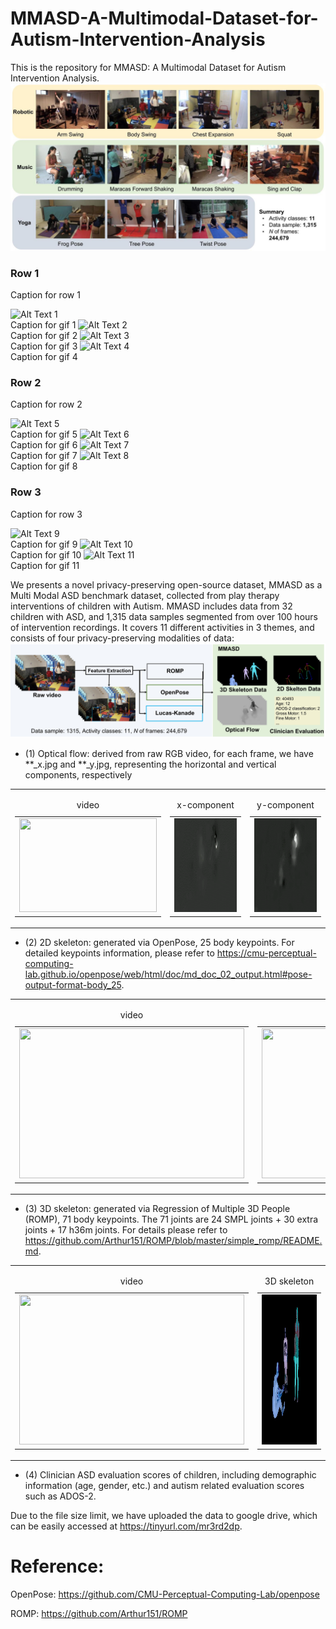 # MMASD-A-Multimodal-Dataset-for-Autism-Intervention-Analysis

This is the repository for MMASD: A Multimodal Dataset for Autism Intervention Analysis.
![selected scenes](./sample_data/scene.jpg)

### Row 1
Caption for row 1

![Alt Text 1](sample_data/sq_20583_D16_000.gif "Caption for gif 1")<br>Caption for gif 1 ![Alt Text 2](sample_data/sq_20583_D16_000.gif "Caption for gif 2")<br>Caption for gif 2 ![Alt Text 3](sample_data/sq_20583_D16_000.gif "Caption for gif 3")<br>Caption for gif 3 ![Alt Text 4](sample_data/sq_20583_D16_000.gif "Caption for gif 4")<br>Caption for gif 4

### Row 2
Caption for row 2

![Alt Text 5](sample_data/sq_20583_D16_000.gif "Caption for gif 5")<br>Caption for gif 5 ![Alt Text 6](sample_data/sq_20583_D16_000.gif "Caption for gif 6")<br>Caption for gif 6 ![Alt Text 7](sample_data/sq_20583_D16_000.gif "Caption for gif 7")<br>Caption for gif 7 ![Alt Text 8](sample_data/sq_20583_D16_000.gif "Caption for gif 8")<br>Caption for gif 8

### Row 3
Caption for row 3

![Alt Text 9](sample_data/sq_20583_D16_000.gif "Caption for gif 9")<br>Caption for gif 9 ![Alt Text 10](sample_data/sq_20583_D16_000.gif "Caption for gif 10")<br>Caption for gif 10 ![Alt Text 11](sample_data/sq_20583_D16_000.gif "Caption for gif 11")<br>Caption for gif 11


We presents a novel privacy-preserving open-source dataset, MMASD as a Multi Modal ASD benchmark dataset, collected from play therapy interventions of children with Autism. 
MMASD includes data from 32 children with ASD, and 1,315 data samples segmented from over 100 hours of intervention recordings.
It covers 11 different activities in 3 themes, and consists of four privacy-preserving modalities of data: 
![4 different modalities](./sample_data/Teaser_3.jpg)

- (1) Optical flow: derived from raw RGB video, for each frame, we have **_x.jpg and **_y.jpg, representing the horizontal and vertical components, respectively

<table>
  <tr>
     <td>
      <table>
        <caption>video</caption>
        <tr>
          <td><img src="sample_data/sq_20583_D16_000.gif" width="220" height="150"></td>
        </tr>
      </table>
    </td>
    <td>
      <table>
        <caption>x-component</caption>
        <tr>
          <td><img src="sample_data/sq_20583_D16_000_x.gif" width="220" height="150"></td>
        </tr>
      </table>
    </td>
    <td>
      <table>
        <caption>y-component</caption>
        <tr>
          <td><img src="sample_data/sq_20583_D16_000_y.gif" width="220" height="150"></td>
        </tr>
      </table>
    </td>
  </tr>
</table>



- (2) 2D skeleton: generated via OpenPose, 25 body keypoints. For detailed keypoints information, please refer to https://cmu-perceptual-computing-lab.github.io/openpose/web/html/doc/md_doc_02_output.html#pose-output-format-body_25.

<table>
  <tr>
    <td>
      <table>
        <caption>video</caption>
        <tr>
          <td><img src="sample_data/sq_20583_D16_000.gif" width="360" height="240"></td>
        </tr>
      </table>
    </td>
    <td>
      <table>
        <caption>2D skeleton</caption>
        <tr>
          <td><img src="sample_data/sq_20583_D16_000_y_2d.gif" width="360" height="240"></td>
        </tr>
      </table>
    </td>
  </tr>
</table>

- (3) 3D skeleton: generated via Regression of Multiple 3D People (ROMP), 71 body keypoints. The 71 joints are 24 SMPL joints + 30 extra joints + 17 h36m joints. For details please refer to https://github.com/Arthur151/ROMP/blob/master/simple_romp/README.md.

<table>
  <tr>
    <td>
      <table>
        <caption>video</caption>
        <tr>
          <td><img src="sample_data/sq_20583_D16_000.gif" width="360" height="240"></td>
        </tr>
      </table>
    </td>
    <td>
      <table>
        <caption>3D skeleton</caption>
        <tr>
          <td><img src="sample_data/sq_20583_D16_000_3d.gif" width="360" height="240"></td>
        </tr>
      </table>
    </td>
  </tr>
</table>

- (4) Clinician ASD evaluation scores of children, including demographic information (age, gender, etc.) and autism related evaluation scores such as ADOS-2.

Due to the file size limit, we have uploaded the data to google drive, which can be easily accessed at https://tinyurl.com/mr3rd2dp.


# Reference:

OpenPose: https://github.com/CMU-Perceptual-Computing-Lab/openpose

ROMP: https://github.com/Arthur151/ROMP


